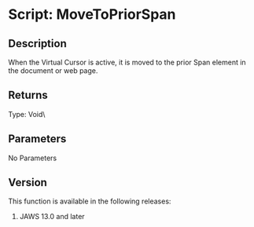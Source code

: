 # Script: MoveToPriorSpan

## Description

When the Virtual Cursor is active, it is moved to the prior Span element
in the document or web page.

## Returns

Type: Void\

## Parameters

No Parameters

## Version

This function is available in the following releases:

1.  JAWS 13.0 and later
